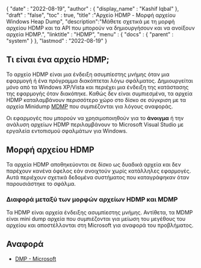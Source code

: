 {
  "date" : "2022-08-19",
  "author" : {
    "display_name" : "Kashif Iqbal"
},
  "draft" : "false",
  "toc" : true,
  "title" :"Αρχείο HDMP - Μορφή αρχείου Windows Heap Dump",
  "description":"Μάθετε σχετικά με τη μορφή αρχείου HDMP και τα API που μπορούν να δημιουργήσουν και να ανοίξουν αρχεία HDMP.",
  "linktitle" : "HDMP",
  "menu" : {
    "docs" : {
      "parent" : "system"
}
},
  "lastmod" : "2022-08-19"
}

## Τι είναι ένα αρχείο HDMP;

Το αρχείο HDMP είναι μια ένδειξη ασυμπίεστης μνήμης όταν μια εφαρμογή ή ένα πρόγραμμα διακόπτεται λόγω σφάλματος. Δημιουργείται μόνο από τα Windows XP/Vista και περιέχει μια ένδειξη της κατάστασης της εφαρμογής όταν διακόπηκε. Καθώς δεν είναι συμπιεσμένα, τα αρχεία HDMP καταλαμβάνουν περισσότερο χώρο στο δίσκο σε σύγκριση με τα αρχεία Minidump [MDMP](/el/system/mdmp/) που συμπιέζονται για λόγους αναφοράς.

Οι εφαρμογές που μπορούν να χρησιμοποιηθούν για το **άνοιγμα** ή την ανάλυση αρχείων HDMP περιλαμβάνουν το Microsoft Visual Studio με εργαλεία εντοπισμού σφαλμάτων για Windows.

## Μορφή αρχείου HDMP

Τα αρχεία HDMP αποθηκεύονται σε δίσκο ως δυαδικά αρχεία και δεν παρέχουν κανένα όφελος εάν ανοιχτούν χωρίς κατάλληλες εφαρμογές. Αυτά περιέχουν σχετικά δεδομένα συστήματος που καταγράφηκαν όταν παρουσιάστηκε το σφάλμα.

### Διαφορά μεταξύ των μορφών αρχείων HDMP και MDMP

Τα HDMP είναι αρχεία ένδειξης ασυμπίεστης μνήμης. Αντίθετα, τα MDMP είναι mini dump αρχεία που συμπιέζονται για μείωση του μεγέθους του αρχείου και αποστέλλονται στη Microsoft για αναφορά του προβλήματος.

## Αναφορά ##

* [DMP - Microsoft](https://learn.microsoft.com/en-us/troubleshoot/windows-client/performance/read-small-memory-dump-file)

